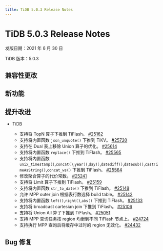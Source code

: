 ```yaml
---
title: TiDB 5.0.3 Release Notes
---
```


# TiDB 5.0.3 Release Notes

发版日期：2021 年 6 月 30 日

TiDB 版本：5.0.3

## 兼容性更改

## 新功能

## 提升改进

+ TiDB

  - 支持将 TopN 算子下推到 TiFlash。 [#25162](https://github.com/pingcap/tidb/pull/25162)
  - 支持将内置函数 `json_unquote()` 下推到 TiKV。 [#25720](https://github.com/pingcap/tidb/pull/25720)
  - 支持在 Dual 表上移除 Union 算子的优化。 [#25614](https://github.com/pingcap/tidb/pull/25614)
  - 支持将内置函数 `replace()` 下推到 TiFlash。 [#25565](https://github.com/pingcap/tidb/pull/25565)
  - 支持将内置函数 `unix_timestamp()`,`concat()`,`year()`,`day()`,`datediff()`,`datesub()`,`castTimeAsString()`,`concat_ws()` 下推到 TiFlash。 [#25564](https://github.com/pingcap/tidb/pull/25564)
  - 修改聚合算子的代价常数。 [#25241](https://github.com/pingcap/tidb/pull/25241)
  - 支持将 Limit 算子下推到 TiFlash。 [#25159](https://github.com/pingcap/tidb/pull/25159)
  - 支持将内置函数 `str_to_date()` 下推到 TiFlash。 [#25148](https://github.com/pingcap/tidb/pull/25148)
  - 允许 MPP outer join 根据表行数选择 build table。 [#25142](https://github.com/pingcap/tidb/pull/25142)
  - 支持将内置函数 `left()`,`right()`,`abs()` 下推到 TiFlash。 [#25133](https://github.com/pingcap/tidb/pull/25133)
  - 支持将 broadcast cartesian join 下推到 TiFlash。 [#25106](https://github.com/pingcap/tidb/pull/25106)
  - 支持将 Union All 算子下推到 TiFlash。 [#25051](https://github.com/pingcap/tidb/pull/25051)
  - 支持 MPP 查询任务按 region 均衡到不同 TiFlash 节点上。 [#24724](https://github.com/pingcap/tidb/pull/24724)
  - 支持执行 MPP 查询后将缓存中过时的 region 无效化。 [#24432](https://github.com/pingcap/tidb/pull/24432)
## Bug 修复

